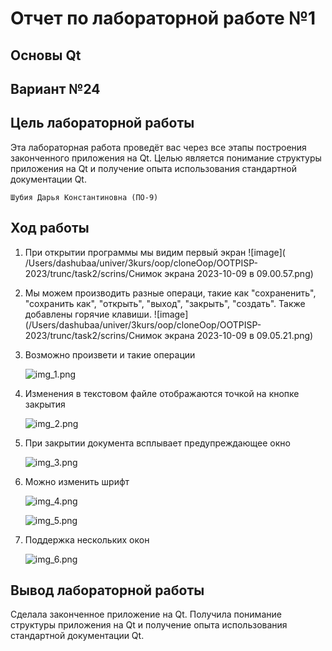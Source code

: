 # Отчет по лабораторной работе №1

## Основы Qt

## Вариант №24
## Цель лабораторной работы

Эта лабораторная работа проведёт вас через все этапы построения законченного приложения на Qt. Целью является понимание структуры приложения на Qt и получение опыта использования стандартной документации Qt.

`Шубия Дарья Константиновна (ПО-9)`

## Ход работы
1. При открытии программы мы видим первый экран
![image]( /Users/dashubaa/univer/3kurs/oop/cloneOop/OOTPISP-2023/trunc/task2/scrins/Снимок экрана 2023-10-09 в 09.00.57.png)

2. Мы можем производить разные операци, такие как "сохраненить", "сохранить как", "открыть", "выход", "закрыть", "создать".
Также добавлены горячие клавиши.
![image](/Users/dashubaa/univer/3kurs/oop/cloneOop/OOTPISP-2023/trunc/task2/scrins/Снимок экрана 2023-10-09 в 09.05.21.png)
3. Возможно произвети и такие операции

   ![img_1.png](/Users/dashubaa/univer/3kurs/oop/cloneOop/OOTPISP-2023/trunc/task2/scrins/img_1.png)
4. Изменения в текстовом файле отображаются точкой на кнопке закрытия

    ![img_2.png](/Users/dashubaa/univer/3kurs/oop/cloneOop/OOTPISP-2023/trunc/task2/scrins/img_2.png)
5. При закрытии документа всплывает предупреждающее окно

    ![img_3.png](/Users/dashubaa/univer/3kurs/oop/cloneOop/OOTPISP-2023/trunc/task2/scrins/img_3.png)
6. Можно изменить шрифт

    ![img_4.png](/Users/dashubaa/univer/3kurs/oop/cloneOop/OOTPISP-2023/trunc/task2/scrins/img_4.png)

    ![img_5.png](/Users/dashubaa/univer/3kurs/oop/cloneOop/OOTPISP-2023/trunc/task2/scrins/img_5.png)
7. Поддержка нескольких окон

    ![img_6.png](/Users/dashubaa/univer/3kurs/oop/cloneOop/OOTPISP-2023/trunc/task2/scrins/img_6.png)

## Вывод лабораторной работы

Сделала законченное приложение на Qt. Получила понимание структуры приложения на Qt и получение опыта использования стандартной документации Qt.
